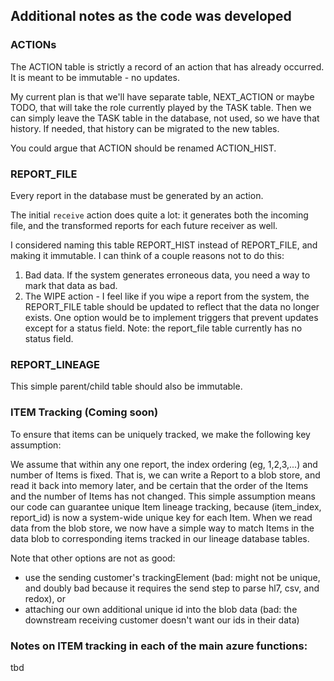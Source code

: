 ## Additional notes as the code was developed

### ACTIONs

The ACTION table is strictly a record of an action that has already occurred.  It is meant to be immutable - no updates. 

My current plan is that we'll have separate table, NEXT_ACTION or maybe TODO, that will take the role currently played by the TASK table.   Then we can simply leave the TASK table in the database, not used, so we have that history.   If needed, that history can be migrated to the new tables.

You could argue that ACTION should be renamed ACTION_HIST.  

### REPORT_FILE

Every report in the database must be generated by an action.

The initial `receive` action does quite a lot:  it generates both the incoming file, and the transformed reports for each future receiver as well.

I considered naming this table REPORT_HIST instead of REPORT_FILE, and making it immutable.  I can think of a couple reasons not to do this:
1. Bad data.   If the system generates erroneous data, you need a way to mark that data as bad.
2. The WIPE action - I feel like if you wipe a report from the system, the REPORT_FILE table should be updated to reflect that the data no longer exists.
One option would be to implement triggers that prevent updates except for a status field.  Note:  the report_file table currently has no status field.

### REPORT_LINEAGE

This simple parent/child table should also be immutable.

### ITEM Tracking (Coming soon)

To ensure that items can be uniquely tracked, we make the following key assumption:

We assume that within any one report, the index ordering (eg, 1,2,3,...) and number of Items is fixed. That is, we can write a Report to a blob store, and read it back into memory later, and be certain that the order of the Items and the number of Items has not changed.   This simple assumption means our code can guarantee unique Item lineage tracking, because (item_index, report_id) is now a system-wide unique key for each Item.   When we read data from the blob store, we now have a simple way to match Items in the data blob to corresponding items tracked in our lineage database tables.

Note that other options are not as good:
- use the sending customer's trackingElement (bad: might not be unique, and doubly bad because it requires the send step to parse hl7, csv, and redox), or
- attaching our own additional unique id into the blob data (bad: the downstream receiving customer doesn't want our ids in their data)


### Notes on ITEM tracking in each of the main azure functions:

tbd
